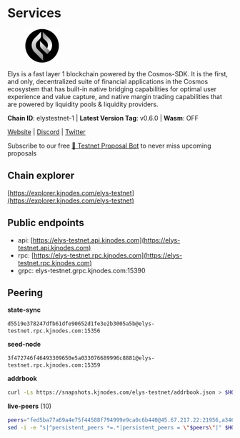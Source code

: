 # Services

<figure><img src="https://raw.githubusercontent.com/kj89/cosmos-images/main/logos/elys.png" alt=""><figcaption></figcaption></figure>

Elys is a fast layer 1 blockchain powered by the Cosmos-SDK.  It is the first, and only, decentralized suite of financial  applications in the Cosmos ecosystem that has built-in native  bridging capabilities for optimal user experience and value  capture, and native margin trading capabilities that are  powered by liquidity pools & liquidity providers.

**Chain ID**: elystestnet-1 | **Latest Version Tag**: v0.6.0 | **Wasm**: OFF

[Website](https://elys.network) | [Discord](https://discord.gg/R9Gr6Vh7vC) | [Twitter](https://twitter.com/elys_network)



Subscribe to our free [🤖 Testnet Proposal Bot](https://t.me/kjnodes_testnet_proposal_bot) to never miss upcoming proposals


## Chain explorer
[https://explorer.kjnodes.com/elys-testnet](https://explorer.kjnodes.com/elys-testnet)

## Public endpoints

* api: [https://elys-testnet.api.kjnodes.com](https://elys-testnet.api.kjnodes.com)
* rpc: [https://elys-testnet.rpc.kjnodes.com](https://elys-testnet.rpc.kjnodes.com)
* grpc: elys-testnet.grpc.kjnodes.com:15390

## Peering

**state-sync**

```text
d5519e378247dfb61dfe90652d1fe3e2b3005a5b@elys-testnet.rpc.kjnodes.com:15356
```

**seed-node**

```text
3f472746f46493309650e5a033076689996c8881@elys-testnet.rpc.kjnodes.com:15359
```

**addrbook**
```bash
curl -Ls https://snapshots.kjnodes.com/elys-testnet/addrbook.json > $HOME/.elys/config/addrbook.json
```

**live-peers** (10)
```bash
peers="fed5ba77a69a4e75f44588f794999e9ca0c6b440@45.67.217.22:21956,a346d8325a9c3cd40e32236eb6de031d1a2d895e@95.217.107.96:26156,609c64cc50fb4ebbe7cae3347545d3950ea2c018@65.108.195.29:23656,ae22b82b1dc34fa0b1a64854168692310f562136@198.27.74.140:26656,def2a9a89a7cf66e7e73f277384e6a66f82a68f4@95.214.55.138:13656,e27c08c6159ebe0fb6293336ee51e68c35fe2102@31.220.84.183:60756,3a69f577b14bb5e3829489881cc80841b785e092@116.203.129.0:26656,fc48fa26c32273b10fdbba438da9b23a36f92a53@209.182.237.121:27656,9e456e22da0930be2761123b7036e386a3247647@57.128.110.141:26656,d5519e378247dfb61dfe90652d1fe3e2b3005a5b@65.109.68.190:15356"
sed -i -e "s|^persistent_peers *=.*|persistent_peers = \"$peers\"|" $HOME/.elys/config/config.toml
```
